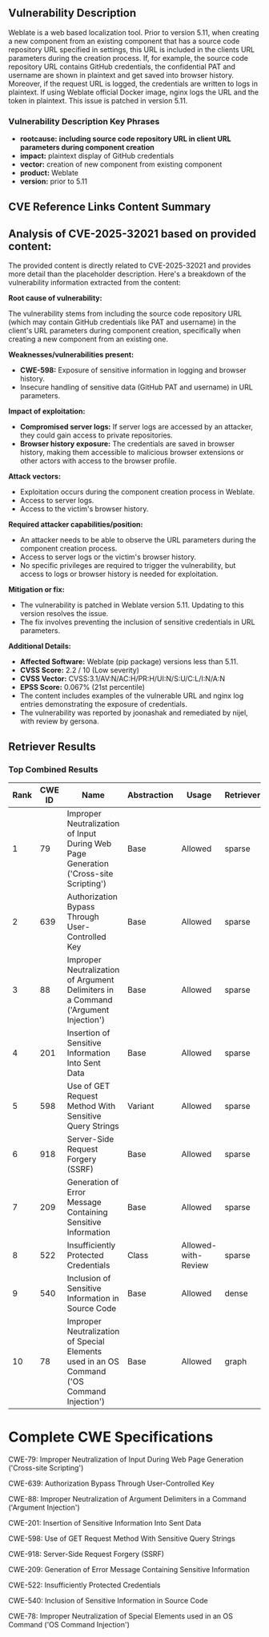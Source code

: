 ## Vulnerability Description
Weblate is a web based localization tool. Prior to version 5.11, when creating a new component from an existing component that has a source code repository URL specified in settings, this URL is included in the clients URL parameters during the creation process. If, for example, the source code repository URL contains GitHub credentials, the confidential PAT and username are shown in plaintext and get saved into browser history. Moreover, if the request URL is logged, the credentials are written to logs in plaintext. If using Weblate official Docker image, nginx logs the URL and the token in plaintext. This issue is patched in version 5.11.

### Vulnerability Description Key Phrases
- **rootcause:** **including source code repository URL in client URL parameters during component creation**
- **impact:** plaintext display of GitHub credentials
- **vector:** creation of new component from existing component
- **product:** Weblate
- **version:** prior to 5.11

## CVE Reference Links Content Summary
## Analysis of CVE-2025-32021 based on provided content:

The provided content is directly related to CVE-2025-32021 and provides more detail than the placeholder description. Here's a breakdown of the vulnerability information extracted from the content:

**Root cause of vulnerability:**

The vulnerability stems from including the source code repository URL (which may contain GitHub credentials like PAT and username) in the client's URL parameters during component creation, specifically when creating a new component from an existing one.

**Weaknesses/vulnerabilities present:**

*   **CWE-598:** Exposure of sensitive information in logging and browser history.
*   Insecure handling of sensitive data (GitHub PAT and username) in URL parameters.

**Impact of exploitation:**

*   **Compromised server logs:** If server logs are accessed by an attacker, they could gain access to private repositories.
*   **Browser history exposure:**  The credentials are saved in browser history, making them accessible to malicious browser extensions or other actors with access to the browser profile.

**Attack vectors:**

*   Exploitation occurs during the component creation process in Weblate.
*   Access to server logs.
*   Access to the victim's browser history.

**Required attacker capabilities/position:**

*   An attacker needs to be able to observe the URL parameters during the component creation process.
*   Access to server logs or the victim's browser history.
*   No specific privileges are required to trigger the vulnerability, but access to logs or browser history is needed for exploitation.

**Mitigation or fix:**

*   The vulnerability is patched in Weblate version 5.11.  Updating to this version resolves the issue.
*   The fix involves preventing the inclusion of sensitive credentials in URL parameters.

**Additional Details:**

*   **Affected Software:** Weblate (pip package) versions less than 5.11.
*   **CVSS Score:** 2.2 / 10 (Low severity)
*   **CVSS Vector:** CVSS:3.1/AV:N/AC:H/PR:H/UI:N/S:U/C:L/I:N/A:N
*   **EPSS Score:** 0.067% (21st percentile)
*   The content includes examples of the vulnerable URL and nginx log entries demonstrating the exposure of credentials.
*   The vulnerability was reported by joonashak and remediated by nijel, with review by gersona.

## Retriever Results

### Top Combined Results

| Rank | CWE ID | Name | Abstraction | Usage  | Retrievers | Individual Scores |
|------|--------|------|-------------|-------|------------|-------------------|
| 1 | 79 | Improper Neutralization of Input During Web Page Generation ('Cross-site Scripting') | Base | Allowed | sparse | 0.679 |
| 2 | 639 | Authorization Bypass Through User-Controlled Key | Base | Allowed | sparse | 0.676 |
| 3 | 88 | Improper Neutralization of Argument Delimiters in a Command ('Argument Injection') | Base | Allowed | sparse | 0.670 |
| 4 | 201 | Insertion of Sensitive Information Into Sent Data | Base | Allowed | sparse | 0.665 |
| 5 | 598 | Use of GET Request Method With Sensitive Query Strings | Variant | Allowed | sparse | 0.655 |
| 6 | 918 | Server-Side Request Forgery (SSRF) | Base | Allowed | sparse | 0.643 |
| 7 | 209 | Generation of Error Message Containing Sensitive Information | Base | Allowed | sparse | 0.639 |
| 8 | 522 | Insufficiently Protected Credentials | Class | Allowed-with-Review | sparse | 0.632 |
| 9 | 540 | Inclusion of Sensitive Information in Source Code | Base | Allowed | dense | 0.456 |
| 10 | 78 | Improper Neutralization of Special Elements used in an OS Command ('OS Command Injection') | Base | Allowed | graph | 0.002 |



# Complete CWE Specifications

CWE-79: Improper Neutralization of Input During Web Page Generation ('Cross-site Scripting')

CWE-639: Authorization Bypass Through User-Controlled Key

CWE-88: Improper Neutralization of Argument Delimiters in a Command ('Argument Injection')

CWE-201: Insertion of Sensitive Information Into Sent Data

CWE-598: Use of GET Request Method With Sensitive Query Strings

CWE-918: Server-Side Request Forgery (SSRF)

CWE-209: Generation of Error Message Containing Sensitive Information

CWE-522: Insufficiently Protected Credentials

CWE-540: Inclusion of Sensitive Information in Source Code

CWE-78: Improper Neutralization of Special Elements used in an OS Command ('OS Command Injection')